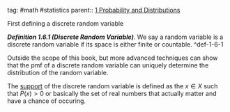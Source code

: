 tag: #math #statistics 
parent:: [1 Probability and Distributions](1%20Probability%20and%20Distributions.md)

First defining a discrete random variable

***Definition 1.6.1 (Discrete Random Variable)***. We say a random variable is a discrete random variable if its space is either finite or countable. ^def-1-6-1

Outside the scope of this book, but more advanced techniques can show that the pmf of a discrete random variable can uniquely determine the distribution of the random variable.

The <u>support</u> of the discrete random variable is defined as the $x \in X$ such that $P(x) \gt 0$ or basically the set of real numbers that actually matter and have a chance of occuring.



